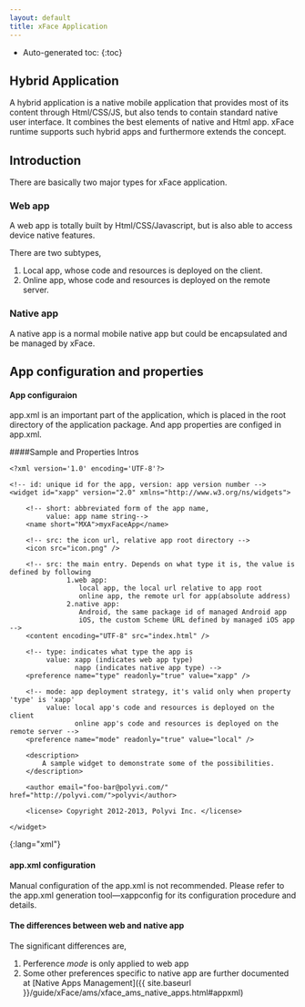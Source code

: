 ```yaml
---
layout: default
title: xFace Application
---
```


* Auto-generated toc:
{:toc}

## Hybrid Application
A hybrid application is a native mobile application that provides most of its content through Html/CSS/JS, but also tends to contain standard native user interface. It combines the best elements of native and Html app. xFace runtime supports such hybrid apps and furthermore extends the concept.

## Introduction
There are basically two major types for xFace application.

### Web app
A web app is totally built by Html/CSS/Javascript, but is also able to access device native features.

There are two subtypes,

1. Local app, whose code and resources is deployed on the client.
2. Online app, whose code and resources is deployed on the remote server.

### Native app

A native app is a normal mobile native app but could be encapsulated and be managed by xFace.

## App configuration and properties

#### App configuraion
app.xml is an important part of the application, which is placed in the root directory of the application package. And app properties are configed in app.xml.

####Sample and Properties Intros

    <?xml version='1.0' encoding='UTF-8'?>

    <!-- id: unique id for the app, version: app version number -->
    <widget id="xapp" version="2.0" xmlns="http://www.w3.org/ns/widgets">

        <!-- short: abbreviated form of the app name,
             value: app name string-->
        <name short="MXA">myxFaceApp</name>

        <!-- src: the icon url, relative app root directory -->
        <icon src="icon.png" />

        <!-- src: the main entry. Depends on what type it is, the value is defined by following
                  1.web app:
                     local app, the local url relative to app root
                     online app, the remote url for app(absolute address)
                  2.native app:
                     Android, the same package id of managed Android app
                     iOS, the custom Scheme URL defined by managed iOS app -->
        <content encoding="UTF-8" src="index.html" />

        <!-- type: indicates what type the app is
             value: xapp (indicates web app type)
                    napp (indicates native app type) -->
        <preference name="type" readonly="true" value="xapp" />

        <!-- mode: app deployment strategy, it's valid only when property 'type' is 'xapp'
             value: local app's code and resources is deployed on the client
                    online app's code and resources is deployed on the remote server -->
        <preference name="mode" readonly="true" value="local" />

        <description>
            A sample widget to demonstrate some of the possibilities.
        </description>

        <author email="foo-bar@polyvi.com/" href="http://polyvi.com/">polyvi</author>

        <license> Copyright 2012-2013, Polyvi Inc. </license>

    </widget>
{:lang="xml"}

#### app.xml configuration
Manual configuration of the app.xml is not recommended. Please refer to the app.xml  generation tool—xappconfig for its configuration procedure and details.

#### The differences between web and native app
The significant differences are,

1. Perference *mode* is only applied to web app
2. Some other preferences specific to native app are further documented at [Native Apps Management]({{ site.baseurl }}/guide/xFace/ams/xface_ams_native_apps.html#appxml)

